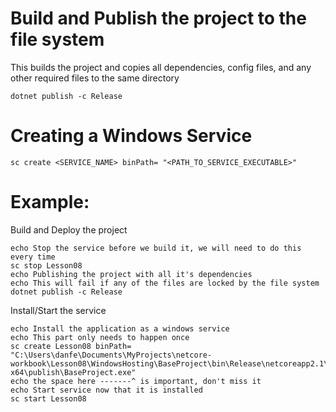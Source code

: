 ﻿# Build and Publish the project to the file system
This builds the project and copies all dependencies, config files, and any other required files to the same directory
```
dotnet publish -c Release
```

# Creating a Windows Service
```
sc create <SERVICE_NAME> binPath= "<PATH_TO_SERVICE_EXECUTABLE>"
```

# Example:
Build and Deploy the project
```
echo Stop the service before we build it, we will need to do this every time
sc stop Lesson08
echo Publishing the project with all it's dependencies
echo This will fail if any of the files are locked by the file system
dotnet publish -c Release
```
Install/Start the service 
```
echo Install the application as a windows service
echo This part only needs to happen once
sc create Lesson08 binPath= "C:\Users\danfe\Documents\MyProjects\netcore-workbook\Lesson08\WindowsHosting\BaseProject\bin\Release\netcoreapp2.1\win7-x64\publish\BaseProject.exe"
echo the space here -------^ is important, don't miss it
echo Start service now that it is installed
sc start Lesson08
```